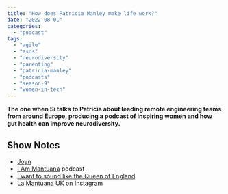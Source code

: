 ```yaml
---
title: "How does Patricia Manley make life work?"
date: "2022-08-01"
categories: 
  - "podcast"
tags: 
  - "agile"
  - "asos"
  - "neurodiversity"
  - "parenting"
  - "patricia-manley"
  - "podcasts"
  - "season-9"
  - "women-in-tech"
---
```


**The one when Si talks to Patricia about leading remote engineering teams from around Europe, producing a podcast of inspiring women and how gut health can improve neurodiversity.**

## Show Notes

- [Joyn](http://joyn.de)
- [I Am Mantuana](https://iammantuana.buzzsprout.com) podcast
- [I want to sound like the Queen of England](https://iammantuana.buzzsprout.com/1597894/7609309-episode-4-i-want-to-sound-like-the-queen-of-england)
- [La Mantuana UK](https://www.instagram.com/lamantuanauk/) on Instagram
